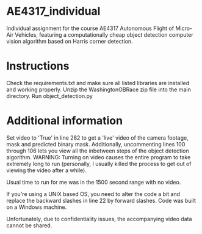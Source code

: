 # AE4317_individual
Individual assignment for the course AE4317 Autonomous Flight of Micro-Air Vehicles, featuring a computationally cheap object detection computer vision algorithm based on Harris corner detection.

# Instructions
Check the requirements.txt and make sure all listed libraries are installed and working properly.
Unzip the WashingtonOBRace zip file into the main directory. 
Run object_detection.py

# Additional information
Set video to 'True' in line 282 to get a 'live' video of the camera footage, mask and predicted binary mask. 
Additionally, uncommenting lines 100 through 106 lets you view all the inbetween steps of the object detection algorithm. 
WARNING: Turning on video causes the entire program to take extremely long to run (personally, I usually killed the process to get out of viewing the video after a while).

Usual time to run for me was in the 1500 second range with no video. 

If you're using a UNIX based OS, you need to alter the code a bit and replace the backward slashes in line 22 by forward slashes. Code was built on a Windows machine.

Unfortunately, due to confidentiality issues, the accompanying video data cannot be shared.
